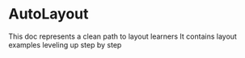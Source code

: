 # AutoLayout
 This doc represents a clean path to layout learners
 It contains layout examples leveling up step by step
